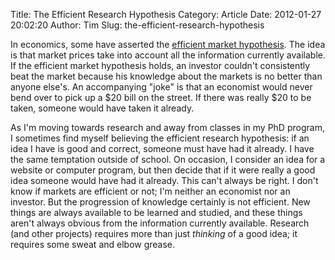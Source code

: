 Title: The Efficient Research Hypothesis
Category: Article
Date: 2012-01-27 20:02:20
Author: Tim
Slug: the-efficient-research-hypothesis

In economics, some have asserted the [efficient market hypothesis](http://en.wikipedia.org/wiki/Efficient_market_hypothesis). The idea is that market prices take into account all the information currently available. If the efficient market hypothesis holds, an investor couldn't consistently beat the market because his knowledge about the markets is no better than anyone else's. An accompanying "joke" is that an economist would never bend over to pick up a \$20 bill on the street. If there was really \$20 to be taken, someone would have taken it already.

As I'm moving towards research and away from classes in my PhD program, I sometimes find myself believing the efficient research hypothesis: if an idea I have is good and correct, someone must have had it already. I have the same temptation outside of school. On occasion, I consider an idea for a website or computer program, but then decide that if it were really a good idea someone would have had it already. This can't always be right. I don't know if markets are efficient or not; I'm neither an economist nor an investor. But the progression of knowledge certainly is not efficient. New things are always available to be learned and studied, and these things aren't always obvious from the information currently available. Research (and other projects) requires more than just _thinking_ of a good idea; it requires some sweat and elbow grease.
